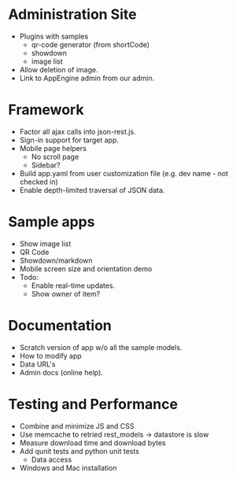 # Administration Site

- Plugins with samples
  - qr-code generator (from shortCode)
  - showdown
  - image list
- Allow deletion of image.
- Link to AppEngine admin from our admin.


# Framework

- Factor all ajax calls into json-rest.js.
- Sign-in support for target app.
- Mobile page helpers
  - No scroll page
  - Sidebar?
- Build app.yaml from user customization file (e.g. dev name - not checked in)
- Enable depth-limited traversal of JSON data.


# Sample apps

- Show image list
- QR Code
- Showdown/markdown
- Mobile screen size and orientation demo
- Todo:
  - Enable real-time updates.
  - Show owner of item?


# Documentation

- Scratch version of app w/o all the sample models.
- How to modify app
- Data URL's
- Admin docs (online help).


# Testing and Performance

- Combine and minimize JS and CSS
- Use memcache to retried rest_models -> datastore is slow
- Measure download time and download bytes
- Add qunit tests and python unit tests
  - Data access
- Windows and Mac installation
